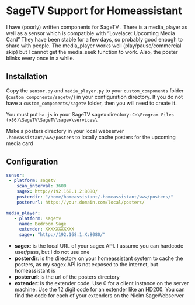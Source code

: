 # SageTV Support for Homeassistant

I have (poorly) written components for SageTV . There is a media_player as well as a sensor which is compatible with “Lovelace: Upcoming Media Card” They have been stable for a few days, so probably good enough to share with people. The media_player works well (play/pause/commercial skip) but I cannot get the media_seek function to work. Also, the poster blinks every once in a while.

## Installation

Copy the `sensor.py` and `media_player.py` to your `custom_components` folder (`custom_components/sagetv/`) in your configuration directory.  If you do not have a `custom_components/sagetv` folder, then you will need to create it.

You must put `ha.js` in your SageTV sagex directory: `C:\Program Files (x86)\SageTV\SageTV\sagex\services\`

Make a posters directory in your local webserver `.homeassistant/www/posters` to locally cache posters for the upcoming media card

## Configuration
```yaml
sensor:
 - platform: sagetv
    scan_interval: 3600
    sagex: http://192.168.1.2:8080/
    posterdir: "/home/homeassistant/.homeassistant/www/posters/"
    posterurl: https://your.domain.com/local/posters/

media_player:
   - platform: sagetv
     name: Bedroom Sage
     extender: XXXXXXXXXXX
     sagex: "http://192.168.1.X:8080/"   
```

- **sagex**: is the local URL of your sagex API. I assume you can hardcode user/pass, but I do not use one
- **posterdir**: is the directory on your homeassistant system to cache the posters, as my sagex API is not exposed to the internet, but homeassistant is 
- **posterurl**: is the url of the posters directory
- **extender**: is the extender code. Use 0 for a client instance on the server machine. Use the 12 digit code for an extender like an HD200. You can find the code for each of your extenders on the Nielm SageWebserver 
